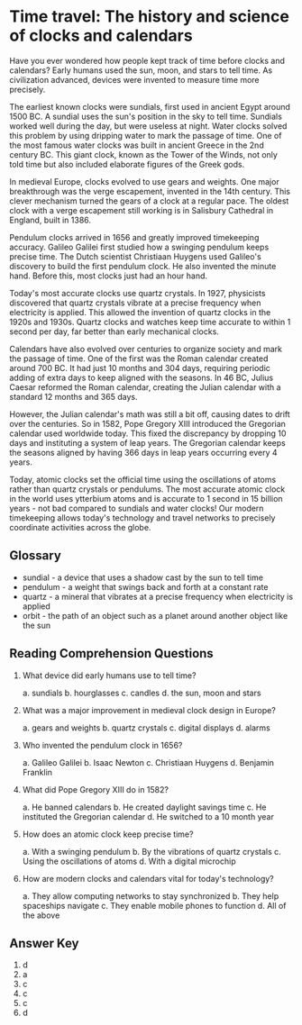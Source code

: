 # Time travel: The history and science of clocks and calendars

Have you ever wondered how people kept track of time before clocks and calendars? Early humans used the sun, moon, and stars to tell time. As civilization advanced, devices were invented to measure time more precisely.

The earliest known clocks were sundials, first used in ancient Egypt around 1500 BC. A sundial uses the sun's position in the sky to tell time. Sundials worked well during the day, but were useless at night. Water clocks solved this problem by using dripping water to mark the passage of time. One of the most famous water clocks was built in ancient Greece in the 2nd century BC. This giant clock, known as the Tower of the Winds, not only told time but also included elaborate figures of the Greek gods.

In medieval Europe, clocks evolved to use gears and weights. One major breakthrough was the verge escapement, invented in the 14th century. This clever mechanism turned the gears of a clock at a regular pace. The oldest clock with a verge escapement still working is in Salisbury Cathedral in England, built in 1386.

Pendulum clocks arrived in 1656 and greatly improved timekeeping accuracy. Galileo Galilei first studied how a swinging pendulum keeps precise time. The Dutch scientist Christiaan Huygens used Galileo's discovery to build the first pendulum clock. He also invented the minute hand. Before this, most clocks just had an hour hand.

Today's most accurate clocks use quartz crystals. In 1927, physicists discovered that quartz crystals vibrate at a precise frequency when electricity is applied. This allowed the invention of quartz clocks in the 1920s and 1930s. Quartz clocks and watches keep time accurate to within 1 second per day, far better than early mechanical clocks.

Calendars have also evolved over centuries to organize society and mark the passage of time. One of the first was the Roman calendar created around 700 BC. It had just 10 months and 304 days, requiring periodic adding of extra days to keep aligned with the seasons. In 46 BC, Julius Caesar reformed the Roman calendar, creating the Julian calendar with a standard 12 months and 365 days.

However, the Julian calendar's math was still a bit off, causing dates to drift over the centuries. So in 1582, Pope Gregory XIII introduced the Gregorian calendar used worldwide today. This fixed the discrepancy by dropping 10 days and instituting a system of leap years. The Gregorian calendar keeps the seasons aligned by having 366 days in leap years occurring every 4 years.

Today, atomic clocks set the official time using the oscillations of atoms rather than quartz crystals or pendulums. The most accurate atomic clock in the world uses ytterbium atoms and is accurate to 1 second in 15 billion years - not bad compared to sundials and water clocks! Our modern timekeeping allows today's technology and travel networks to precisely coordinate activities across the globe.

## Glossary

- sundial - a device that uses a shadow cast by the sun to tell time
- pendulum - a weight that swings back and forth at a constant rate
- quartz - a mineral that vibrates at a precise frequency when electricity is applied
- orbit - the path of an object such as a planet around another object like the sun

## Reading Comprehension Questions

1. What device did early humans use to tell time?

   a. sundials
   b. hourglasses
   c. candles
   d. the sun, moon and stars

2. What was a major improvement in medieval clock design in Europe?

   a. gears and weights
   b. quartz crystals
   c. digital displays
   d. alarms

3. Who invented the pendulum clock in 1656?

   a. Galileo Galilei
   b. Isaac Newton
   c. Christiaan Huygens
   d. Benjamin Franklin

4. What did Pope Gregory XIII do in 1582?

   a. He banned calendars
   b. He created daylight savings time
   c. He instituted the Gregorian calendar
   d. He switched to a 10 month year

5. How does an atomic clock keep precise time?

   a. With a swinging pendulum
   b. By the vibrations of quartz crystals
   c. Using the oscillations of atoms
   d. With a digital microchip

6. How are modern clocks and calendars vital for today's technology?

   a. They allow computing networks to stay synchronized
   b. They help spaceships navigate
   c. They enable mobile phones to function
   d. All of the above

## Answer Key

1. d
2. a
3. c
4. c
5. c
6. d
